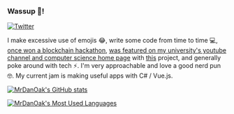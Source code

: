 ### Wassup 👋!

[![Twitter](https://img.shields.io/twitter/url/https/twitter.com/CoderDan.svg?style=social&label=Follow%20%40Dan)](https://twitter.com/CoderDan)

I make excessive use of emojis 😂, write some code from time to time 💻, [once won a blockchain hackathon](https://twitter.com/CoderDan/status/1287686296190758912), [was featured on my university's youtube channel and computer science home page](https://dan-oak.dev/PizzaHeaven%20Recording.mp4) with [this](https://github.com/PRCS251A) project, and generally poke around with tech ⚡. I'm very approachable and love a good nerd pun 🤓. My current jam is making useful apps with C# / Vue.js. 

[![MrDanOak's GitHub stats](https://github-readme-stats.vercel.app/api?username=MrDanOak&show_icons=true&theme=dark)](https://github.com/anuraghazra/github-readme-stats)

[![MrDanOak's Most Used Languages](https://github-readme-stats.vercel.app/api/top-langs/?username=MrDanOak&layout=compact&theme=dark)](https://github.com/anuraghazra/github-readme-stats)
